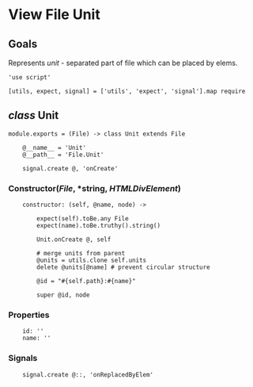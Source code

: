 View File Unit
==============

Goals
-----

Represents *unit* - separated part of file which can be placed by elems.

	'use script'

	[utils, expect, signal] = ['utils', 'expect', 'signal'].map require

*class* Unit
------------

	module.exports = (File) -> class Unit extends File

		@__name__ = 'Unit'
		@__path__ = 'File.Unit'

		signal.create @, 'onCreate'

### Constructor(*File*, *string, *HTMLDivElement*)

		constructor: (self, @name, node) ->

			expect(self).toBe.any File
			expect(name).toBe.truthy().string()

			Unit.onCreate @, self

			# merge units from parent
			@units = utils.clone self.units
			delete @units[@name] # prevent circular structure

			@id = "#{self.path}:#{name}"

			super @id, node

### Properties

		id: ''
		name: ''

### Signals

		signal.create @::, 'onReplacedByElem'